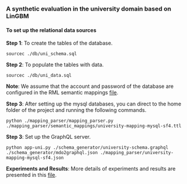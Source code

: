 ### A synthetic evaluation in the university domain based on LinGBM

#### To set up the relational data sources

**Step 1**: To create the tables of the database.

	sourcec ./db/uni_schema.sql 

**Step 2**: To populate the tables with data.

	sourcec ./db/uni_data.sql 

**Note**: We assume that the account and password of the database are configured in the RML semantic mappings [file](../../mapping_parser/semantic_mappings/university-mapping-mysql-sf4.ttl#L26-L27).


**Step 3**: After setting up the mysql databases, you can direct to the home folder of the project and running the following commands.


	python ./mapping_parser/mapping_parser.py ./mapping_parser/semantic_mappings/university-mapping-mysql-sf4.ttl

**Step 3**: Set up the GraphQL server.

[//]: # "export FLASK_ENV=development"

    python app-uni.py ./schema_generator/university-schema.graphql ./schema_generator/mdo2graphql.json ./mapping_parser/university-mapping-mysql-sf4.json 

**Experiments and Results**: More details of experiments and results are presented in this [file](./lingbm-evaluation.pdf).